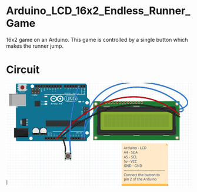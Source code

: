 # Arduino_LCD_16x2_Endless_Runner_Game
16x2 game on an Arduino. This game is controlled by a single button which makes the runner jump.

# Circuit
![alt text](circuit.png)
